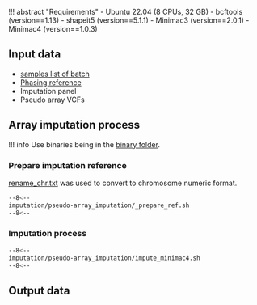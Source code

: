 !!! abstract "Requirements"
    - Ubuntu 22.04 (8 CPUs, 32 GB)
    - bcftools (version==1.13)
    - shapeit5 (version==5.1.1)
    - Minimac3 (version==2.0.1)
    - Minimac4 (version==1.0.3)

## Input data

- [samples list of batch][2]
- [Phasing reference][1]
- Imputation panel
- Pseudo array VCFs

## Array imputation process

!!! info
    Use binaries being in the [binary folder][4].

### Prepare imputation reference

[rename_chr.txt][5] was used to convert to chromosome numeric format.

```bash linenums="1"
--8<--
imputation/pseudo-array_imputation/_prepare_ref.sh
--8<--
```
### Imputation process 

```bash linenums="1"
--8<--
imputation/pseudo-array_imputation/impute_minimac4.sh
--8<--
```

## Output data




[1]: https://github.com/KTest-VN/lps_paper/tree/main/support_data/maps 
[2]: https://github.com/KTest-VN/lps_paper/tree/main/support_data/sample_list
[4]: https://github.com/KTest-VN/lps_paper/tree/main/imputation/pseudo-array_imputation/bin
[5]: https://github.com/KTest-VN/lps_paper/tree/main/support_data/rename_chr.txt